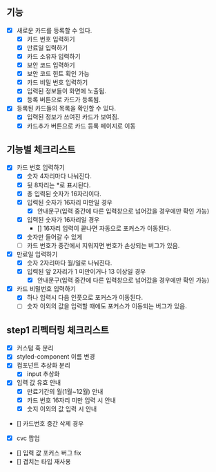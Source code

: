 ## 기능

- [x] 새로운 카드를 등록할 수 있다.
  - [x] 카드 번호 입력하기
  - [x] 만료일 입력하기
  - [x] 카드 소유자 입력하기
  - [x] 보안 코드 입력하기
  - [x] 보안 코드 힌트 확인 가능
  - [x] 카드 비밀 번호 입력하기
  - [x] 입력된 정보들이 화면에 노출됨.
  - [x] 등록 버튼으로 카드가 등록됨.
- [x] 등록된 카드들의 목록을 확인할 수 있다.
  - [x] 입력된 정보가 쓰여진 카드가 보여짐.
  - [x] 카드추가 버튼으로 카드 등록 페이지로 이동

## 기능별 체크리스트

- [x] 카드 번호 입력하기
  - [x] 숫자 4자리마다 나눠진다.
  - [x] 뒷 8자리는 \*로 표시된다.
  - [x] 총 입력된 숫자가 16자리이다.
  - [x] 입력된 숫자가 16자리 미만일 경우
    - [x] 안내문구(입력 중간에 다른 입력창으로 넘어갔을 경우에만 확인 가능)
  - [x] 입력된 숫자가 16자리일 경우
    - [] 16자리 입력이 끝나면 자동으로 포커스가 이동된다.
  - [x] 숫자만 들어갈 수 있게
  - [ ] 카드 번호가 중간에서 지워지면 번호가 손상되는 버그가 있음.
- [x] 만료일 입력하기
  - [x] 숫자 2자리마다 월/일로 나눠진다.
  - [x] 입력된 앞 2자리가 1 미만이거나 13 이상일 경우
    - [x] 안내문구(입력 중간에 다른 입력창으로 넘어갔을 경우에만 확인 가능)
- [x] 카드 비밀번호 입력하기
  - [x] 하나 입력시 다음 인풋으로 포커스가 이동된다.
  - [ ] 숫자 이외의 값을 입력할 때에도 포커스가 이동되는 버그가 있음.

## step1 리펙터링 체크리스트

- [x] 커스텀 훅 분리
- [x] styled-component 이름 변경
- [x] 컴포넌트 추상화 분리
  - [x] input 추상화
- [x] 입력 값 유효 안내
  - [x] 만료기간의 월(1월~12월) 안내
  - [x] 카드 번호 16자리 미만 입력 시 안내
  - [x] 숫지 이외의 값 입력 시 안내
- [] 카드번호 중간 삭제 경우
- [x] cvc 팝업
- [] 입력 값 포커스 버그 fix
- [] 겹치는 타입 재사용
